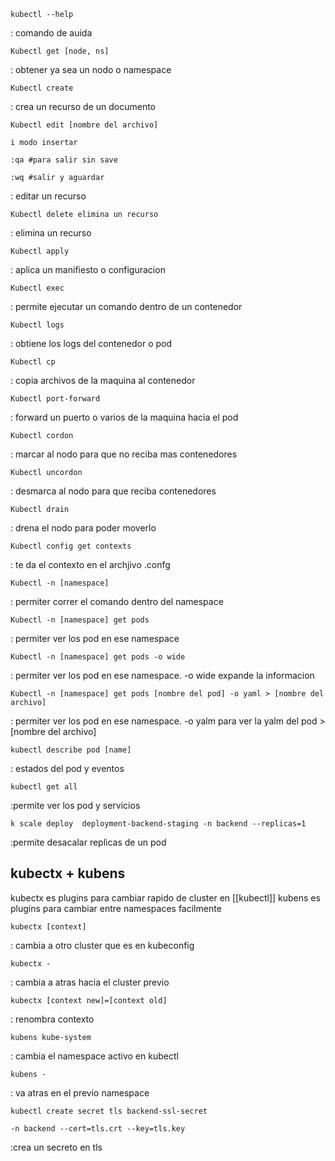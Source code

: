  ```
kubectl --help
```
: comando de auida

```
Kubectl get [node, ns]
```
: obtener ya sea un nodo o namespace

```
Kubectl create
```
: crea un recurso de un documento

```
Kubectl edit [nombre del archivo]

i modo insertar

:qa #para salir sin save

:wq #salir y aguardar
```
: editar un recurso

```
Kubectl delete elimina un recurso
```
: elimina un recurso

```
Kubectl apply
```
: aplica un manifiesto o configuracion 


```
Kubectl exec
```
: permite ejecutar un comando dentro de un contenedor

```
Kubectl logs
```
: obtiene los logs del contenedor o pod

```
Kubectl cp
```
: copia archivos de la maquina al contenedor

```
Kubectl port-forward
```
: forward un puerto o varios de la maquina hacia el pod

```
Kubectl cordon
```
:  marcar al nodo para que no reciba mas contenedores

```
Kubectl uncordon
```
: desmarca al nodo para que reciba contenedores
```
Kubectl drain
```
: drena el nodo para poder moverlo

```
Kubectl config get contexts
```
: te da el contexto en el archjivo .confg
```
Kubectl -n [namespace] 
```
: permiter correr el comando dentro del namespace

```
Kubectl -n [namespace] get pods
```
: permiter ver los pod en ese namespace

```
Kubectl -n [namespace] get pods -o wide
```
: permiter ver los pod en ese namespace. -o wide expande la informacion

```
Kubectl -n [namespace] get pods [nombre del pod] -o yaml > [nombre del archivo] 

```
: permiter ver los pod en ese namespace. -o yalm para ver la yalm del pod > [nombre del archivo] 

```
kubectl describe pod [name]
```
: estados del pod y eventos

```
kubectl get all
```
:permite ver los pod y servicios

```
k scale deploy  deployment-backend-staging -n backend --replicas=1
```
:permite desacalar replicas de un pod 
## kubectx + kubens
kubectx es plugins para cambiar rapido de cluster en [[kubectl]]
kubens es plugins para cambiar entre namespaces facilmente

```
kubectx [context]
```
: cambia a otro cluster que es en kubeconfig

```
kubectx -
```
: cambia a atras hacia el cluster previo

```
kubectx [context new]=[context old]
```
: renombra contexto

```
kubens kube-system
```
: cambia el namespace activo en kubectl

```
kubens -
```
: va atras en el previo namespace

```
kubectl create secret tls backend-ssl-secret

-n backend --cert=tls.crt --key=tls.key
```

:crea un secreto en tls




